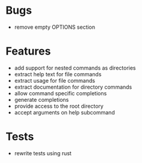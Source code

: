 # Bugs

- remove empty OPTIONS section

# Features

- add support for nested commands as directories
- extract help text for file commands
- extract usage for file commands
- extract documentation for directory commands
- allow command specific completions
- generate completions
- provide access to the root directory
- accept arguments on help subcommand

# Tests

- rewrite tests using rust
